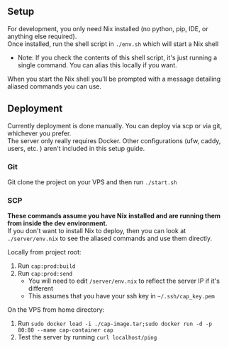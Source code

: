## Setup

For development, you only need Nix installed (no python, pip, IDE, or anything else required).  
Once installed, run the shell script in `./env.sh` which will start a Nix shell  
  - Note: If you check the contents of this shell script, it's just running a single command. You can alias this locally if you want.   

When you start the Nix shell you'll be prompted with a message detailing aliased commands you can use. 

## Deployment

Currently deployment is done manually. You can deploy via scp or via git, whichever you prefer.  
The server only really requires Docker. Other configurations (ufw, caddy, users, etc. ) aren't included in this setup guide.

### Git

Git clone the project on your VPS and then run `./start.sh`  

### SCP

**These commands assume you have Nix installed and are running them from inside the dev environment.**  
If you don't want to install Nix to deploy, then you can look at `./server/env.nix` to see the aliased commands and use them directly.  
    
Locally from project root:  
1. Run `cap:prod:build`
2. Run `cap:prod:send`
   - You will need to edit `/server/env.nix` to reflect the server IP if it's different
   - This assumes that you have your ssh key in `~/.ssh/cap_key.pem`
  
On the VPS from home directory:  
1. Run `sudo docker load -i ./cap-image.tar;sudo docker run -d -p 80:80 --name cap-container cap`
2. Test the server by running `curl localhost/ping`
